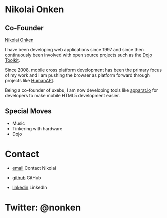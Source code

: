 Nikolai Onken
=============

Co-Founder
----------

[Nikolai Onken](../media/img/team/onken.jpg)

I have been developing web applications since 1997 and since then continuously been involved with open source projects such as the [Dojo Toolkit](http://dojotoolkit.org). 

Since 2008, mobile cross platform development has been the primary focus of my work and I am pushing the browser as platform forward through projects like [HumanAPI](http://humanapi.org). 

Being a co-founder of uxebu, I am now developing tools like [apparat.io](http://apparat.io) for developers to make mobile HTML5 development easier.

Special Moves
-------------

* Music
* Tinkering with hardware
* Dojo

Contact
=======

* [email](/#contact-form)
  Contact Nikolai

* [github](http://github.com/nonken)
  GitHub

* [linkedin](http://www.linkedin.com/in/onken)
  LinkedIn

Twitter: @nonken
================

